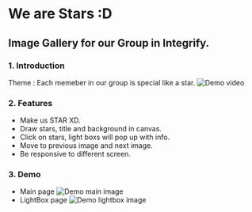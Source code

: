 # We are Stars :D 
## Image Gallery for our Group in Integrify.

### 1. Introduction 
Theme : Each memeber in our group is special like a star. 
![Demo video](images/account_balance_tracker.gif)

### 2. Features 

* Make us STAR XD.
* Draw stars, title and background in canvas.
* Click on stars, light boxs will pop up with info.
* Move to previous image and next image.
* Be responsive to different screen.


### 3. Demo 

* Main page
![Demo main image](images/main.png)
* LightBox page
![Demo lightbox image](images/lightbox.png)
